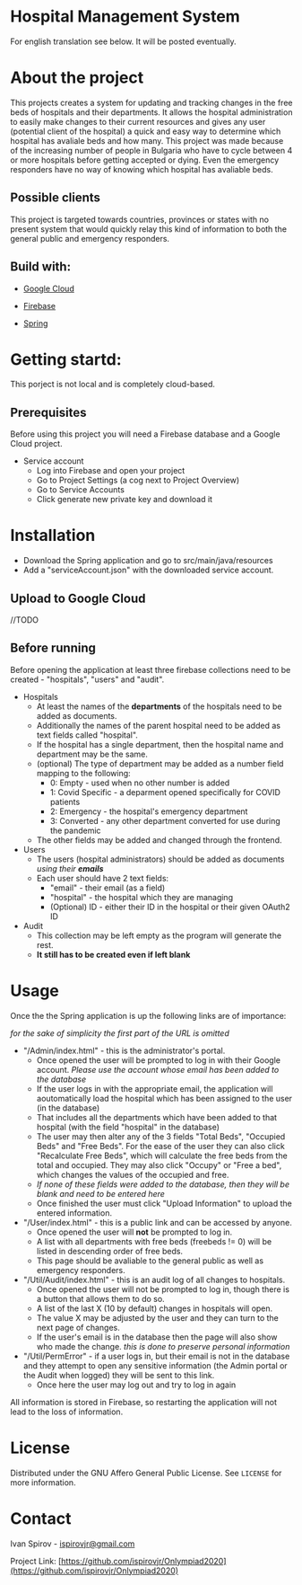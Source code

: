 # Hospital Management System

For english translation see below. It will be posted eventually.

# About the project

This projects creates a system for updating and tracking changes in the free beds of hospitals and their departments. It allows the hospital administration to easily make changes to their current resources and gives any user (potential client of the hospital) a quick and easy way to determine which hospital has avaliale beds and how many.
This project was made because of the increasing number of people in Bulgaria who have to cycle between 4 or more hospitals before getting accepted or dying. Even the emergency responders have no way of knowing which hospital has avaliable beds.

## Possible clients

This project is targeted towards countries, provinces or states with no present system that would quickly relay this kind of information to both the general public and emergency responders.

## Build with:

* [Google Cloud](https://cloud.google.com/)

* [Firebase](https://firebase.google.com/)

* [Spring](https://spring.io/)

# Getting startd:

This porject is not local and is completely cloud-based.

## Prerequisites

Before using this project you will need a Firebase database and a Google Cloud project.

* Service account
  * Log into Firebase and open your project
  * Go to Project Settings (a cog next to Project Overview)
  * Go to Service Accounts
  * Click generate new private key and download it

# Installation

* Download the Spring application and go to src/main/java/resources
* Add a "serviceAccount.json" with the downloaded service account.

## Upload to Google Cloud

//TODO

## Before running
Before opening the application at least three firebase collections need to be created - "hospitals", "users" and "audit".

* Hospitals
  * At least the names of the **departments** of the hospitals need to be added as documents.
  * Additionally the names of the parent hospital need to be added as text fields called "hospital".
  * If the hospital has a single department, then the hospital name and department may be the same.
  * (optional) The type of department may be added as a number field mapping to the following:
    * 0: Empty - used when no other number is added
    * 1: Covid Specific - a deparment opened specifically for COVID patients
    * 2: Emergency - the hospital's emergency department
    * 3: Converted - any other department converted for use during the pandemic
  * The other fields may be added and changed through the frontend.
* Users
  * The users (hospital administrators) should be added as documents *using their __emails__*
  * Each user should have 2 text fields:
    * "email" - their email (as a field)
    * "hospital" - the hospital which they are managing
    * (Optional) ID - either their ID in the hospital or their given OAuth2 ID
* Audit
  * This collection may be left empty as the program will generate the rest.
  * __It still has to be created even if left blank__

# Usage
  
Once the the Spring application is up the following links are of importance:

*for the sake of simplicity the first part of the URL is omitted*

* "/Admin/index.html" - this is the administrator's portal. 
  * Once opened the user will be prompted to log in with their Google account. *Please use the account whose email has been added to the database*
  * If the user logs in with the appropriate email, the application will aoutomatically load the hospital which has been assigned to the user (in the database)
  * That includes all the departments which have been added to that hospital (with the field "hospital" in the database)
  * The user may then alter any of the 3 fields "Total Beds", "Occupied Beds" and "Free Beds". For the ease of the user they can also click "Recalculate Free Beds", which will calculate the free beds from the total and occupied. They may also click "Occupy" or "Free a bed", which changes the values of the occupied and free.
  * *If none of these fields were added to the database, then they will be blank and need to be entered here*
  * Once finished the user must click "Upload Information" to upload the entered information.
* "/User/index.html" - this is a public link and can be accessed by anyone.
  * Once opened the user will **not** be prompted to log in.
  * A list with all departments with free beds (freebeds != 0) will be listed in descending order of free beds.
  * This page should be avaliable to the general public as well as emergency responders.
* "/Util/Audit/index.html" - this is an audit log of all changes to hospitals.
  * Once opened the user will not be prompted to log in, though there is a button that allows them to do so.
  * A list of the last X (10 by default) changes in hospitals will open. 
  * The value X may be adjusted by the user and they can turn to the next page of changes.
  * If the user's email is in the database then the page will also show who made the change. *this is done to preserve personal information*
* "/Util/PermError" - if a user logs in, but their email is not in the database and they attempt to open any sensitive information (the Admin portal or the Audit when logged) they will be sent to this link.
  * Once here the user may log out and try to log in again

All information is stored in Firebase, so restarting the application will not lead to the loss of information.

# License

Distributed under the GNU Affero General Public License. See `LICENSE` for more information.

# Contact

Ivan Spirov - [ispirovjr@gmail.com](ispirovjr@gmail.com)

Project Link: [https://github.com/ispirovjr/Onlympiad2020](https://github.com/ispirovjr/Onlympiad2020)
